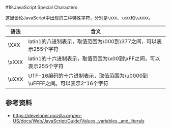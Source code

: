 #19.JavaScript Special Characters

这里谈论JavaScript中出现的三种特殊字符，分别是`\XXX`、`\xXX`和`\uXXXX`。

语法     |含义
---------|------------------
\XXX     |latin1的八进制表示，取值范围为\000到\377之间，可以表示255个字符
\xXXX    |latin1的十六进制表示，取值范围为\x00到\xFF之间，可以表示255个字符
\uXXX    |UTF-16编码的十六进制表示，取值范围为\u0000到\uFFFF之间。可以表示2^16个字符

## 参考资料
 * https://developer.mozilla.org/en-US/docs/Web/JavaScript/Guide/Values,_variables,_and_literals
